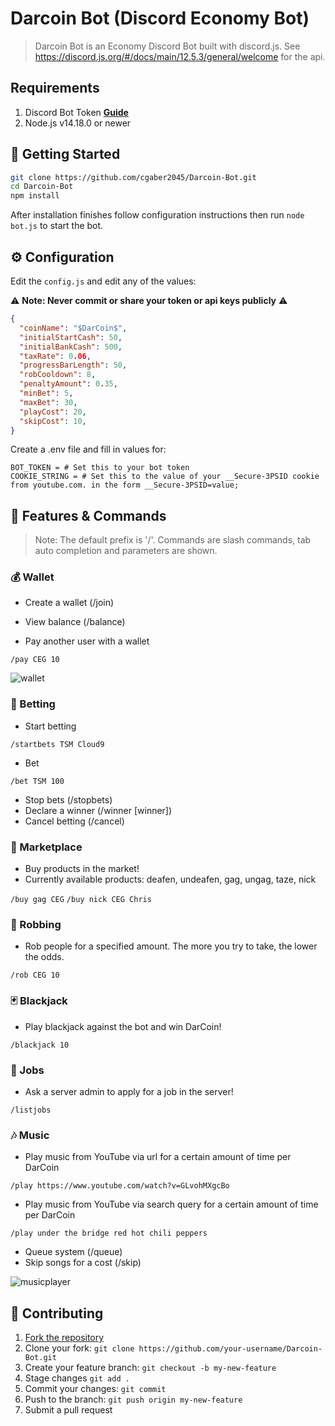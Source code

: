 #  Darcoin Bot (Discord Economy Bot)
> Darcoin Bot is an Economy Discord Bot built with discord.js. See https://discord.js.org/#/docs/main/12.5.3/general/welcome for the api.

## Requirements

1. Discord Bot Token **[Guide](https://discordjs.guide/preparations/setting-up-a-bot-application.html#creating-your-bot)**
2. Node.js v14.18.0 or newer

## 🚀 Getting Started

```sh
git clone https://github.com/cgaber2045/Darcoin-Bot.git
cd Darcoin-Bot
npm install
```

After installation finishes follow configuration instructions then run `node bot.js` to start the bot.

## ⚙️ Configuration

Edit the `config.js` and edit any of the values:

⚠️ **Note: Never commit or share your token or api keys publicly** ⚠️

```json
{
  "coinName": "$DarCoin$",
  "initialStartCash": 50,
  "initialBankCash": 500,
  "taxRate": 0.06,
  "progressBarLength": 50,
  "robCooldown": 8,
  "penaltyAmount": 0.35,
  "minBet": 5,
  "maxBet": 30,
  "playCost": 20,
  "skipCost": 10,
}
```

Create a .env file and fill in values for:
```
BOT_TOKEN = # Set this to your bot token
COOKIE_STRING = # Set this to the value of your __Secure-3PSID cookie from youtube.com. in the form __Secure-3PSID=value;
```

## 📝 Features & Commands

> Note: The default prefix is '/'. 
> Commands are slash commands, tab auto completion and parameters are shown.

### 💰 Wallet

* Create a wallet (/join)
* View balance (/balance)

* Pay another user with a wallet

`/pay CEG 10`

![wallet](https://i.imgur.com/WslIJQu_d.webp?maxwidth=760&fidelity=grand)

### 🎲 Betting

* Start betting 

`/startbets TSM Cloud9`

* Bet

`/bet TSM 100`

* Stop bets (/stopbets)
* Declare a winner (/winner \[winner\])
* Cancel betting (/cancel)

### 🏪 Marketplace

* Buy products in the market! 
* Currently available products: deafen, undeafen, gag, ungag, taze, nick

`/buy gag CEG`
`/buy nick CEG Chris`

### 🔫 Robbing

* Rob people for a specified amount. The more you try to take, the lower the odds.

`/rob CEG 10`

### 🃏 Blackjack

* Play blackjack against the bot and win DarCoin!

`/blackjack 10`

### 💼 Jobs

* Ask a server admin to apply for a job in the server!

`/listjobs`

### 🎶 Music

* Play music from YouTube via url for a certain amount of time per DarCoin

`/play https://www.youtube.com/watch?v=GLvohMXgcBo`

* Play music from YouTube via search query for a certain amount of time per DarCoin

`/play under the bridge red hot chili peppers`

* Queue system (/queue)
* Skip songs for a cost (/skip)

![musicplayer](https://i.imgur.com/i5tOAam.png)

## 🤝 Contributing

1. [Fork the repository](https://github.com/cgaber2045/Darcoin-Bot/fork)
2. Clone your fork: `git clone https://github.com/your-username/Darcoin-Bot.git`
3. Create your feature branch: `git checkout -b my-new-feature`
4. Stage changes `git add .`
5. Commit your changes: `git commit`
6. Push to the branch: `git push origin my-new-feature`
7. Submit a pull request